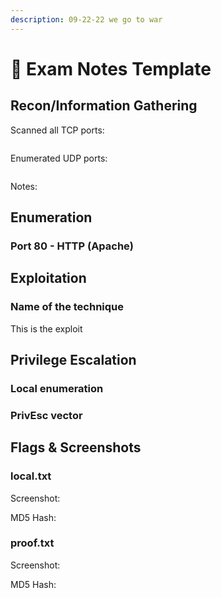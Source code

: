 ```yaml
---
description: 09-22-22 we go to war
---
```


# 📑 Exam Notes Template

## Recon/Information Gathering

Scanned all TCP ports:

```
```

Enumerated UDP ports:

```
```

Notes:



## Enumeration

### Port 80 - HTTP (Apache)



## Exploitation



### Name of the technique

This is the exploit



## Privilege Escalation



### Local enumeration



### PrivEsc vector



## Flags & Screenshots

### local.txt

Screenshot:

MD5 Hash:

### proof.txt

Screenshot:

MD5 Hash:
